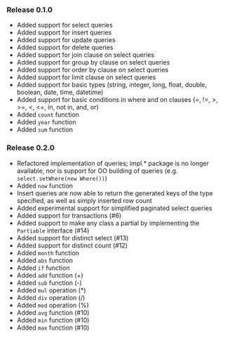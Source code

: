 ### Release 0.1.0

- Added support for select queries
- Added support for insert queries
- Added support for update queries
- Added support for delete queries
- Added support for join clause on select queries
- Added support for group by clause on select queries
- Added support for order by clause on select queries
- Added support for limit clause on select queries
- Added support for basic types (string, integer, long, float, double, boolean, date, time, datetime)
- Added support for basic conditions in where and on clauses (=, !=, >, >=, <, <=, in, not in, and, or)
- Added `count` function
- Added `year` function
- Added `sum` function


### Release 0.2.0

- Refactored implementation of queries; impl.* package is no longer available, nor is support for OO building of queries (e.g. `select.setWhere(new Where())`)
- Added `now` function
- Insert queries are now able to return the generated keys of the type specified, as well as simply inserted row count
- Added experimental support for simplified paginated select queries
- Added support for transactions (#6)
- Added support to make any class a partial by implementing the `Partiable` interface (#14)
- Added support for distinct select (#13)
- Added support for distinct count (#12)
- Added `month` function
- Added `abs` function
- Added `if` function
- Added `add` function (+)
- Added `sub` function (-)
- Added `mul` operation (*)
- Added `div` operation (/)
- Added `mod` operation (%)
- Added `avg` function (#10)
- Added `min` function (#10)
- Added `max` function (#10)
